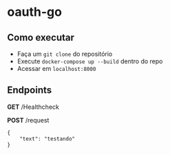 # oauth-go

## Como executar
- Faça um `git clone` do repositório
- Execute `docker-compose up --build` dentro do repo
- Acessar em `localhost:8000`

## Endpoints

**GET** /Healthcheck

**POST** /request
```
{
    "text": "testando"
}
```
